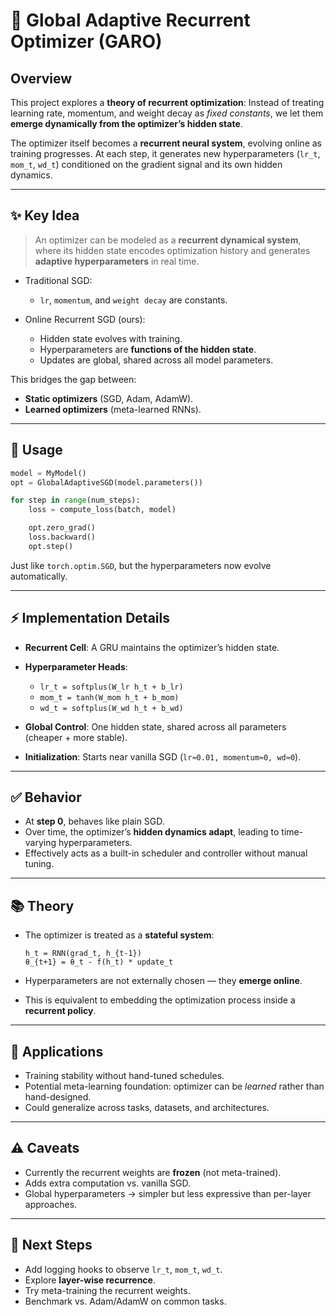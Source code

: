 
# 🔄 Global Adaptive Recurrent Optimizer (GARO)

## Overview

This project explores a **theory of recurrent optimization**:
Instead of treating learning rate, momentum, and weight decay as *fixed constants*, we let them **emerge dynamically from the optimizer’s hidden state**.

The optimizer itself becomes a **recurrent neural system**, evolving online as training progresses.
At each step, it generates new hyperparameters (`lr_t`, `mom_t`, `wd_t`) conditioned on the gradient signal and its own hidden dynamics.

---

## ✨ Key Idea

> An optimizer can be modeled as a **recurrent dynamical system**, where its hidden state encodes optimization history and generates **adaptive hyperparameters** in real time.

* Traditional SGD:

  * `lr`, `momentum`, and `weight decay` are constants.
* Online Recurrent SGD (ours):

  * Hidden state evolves with training.
  * Hyperparameters are **functions of the hidden state**.
  * Updates are global, shared across all model parameters.

This bridges the gap between:

* **Static optimizers** (SGD, Adam, AdamW).
* **Learned optimizers** (meta-learned RNNs).

---

## 🔧 Usage

```python
model = MyModel()
opt = GlobalAdaptiveSGD(model.parameters())

for step in range(num_steps):
    loss = compute_loss(batch, model)

    opt.zero_grad()
    loss.backward()
    opt.step()
```

Just like `torch.optim.SGD`, but the hyperparameters now evolve automatically.

---

## ⚡ Implementation Details

* **Recurrent Cell**: A GRU maintains the optimizer’s hidden state.
* **Hyperparameter Heads**:

  * `lr_t = softplus(W_lr h_t + b_lr)`
  * `mom_t = tanh(W_mom h_t + b_mom)`
  * `wd_t = softplus(W_wd h_t + b_wd)`
* **Global Control**: One hidden state, shared across all parameters (cheaper + more stable).
* **Initialization**: Starts near vanilla SGD (`lr≈0.01, momentum≈0, wd≈0`).

---

## ✅ Behavior

* At **step 0**, behaves like plain SGD.
* Over time, the optimizer’s **hidden dynamics adapt**, leading to time-varying hyperparameters.
* Effectively acts as a built-in scheduler and controller without manual tuning.

---

## 📚 Theory

* The optimizer is treated as a **stateful system**:

  ```
  h_t = RNN(grad_t, h_{t-1})
  θ_{t+1} = θ_t - f(h_t) * update_t
  ```
* Hyperparameters are not externally chosen — they **emerge online**.
* This is equivalent to embedding the optimization process inside a **recurrent policy**.

---

## 🚀 Applications

* Training stability without hand-tuned schedules.
* Potential meta-learning foundation: optimizer can be *learned* rather than hand-designed.
* Could generalize across tasks, datasets, and architectures.

---

## ⚠️ Caveats

* Currently the recurrent weights are **frozen** (not meta-trained).
* Adds extra computation vs. vanilla SGD.
* Global hyperparameters → simpler but less expressive than per-layer approaches.

---

## 🧭 Next Steps

* Add logging hooks to observe `lr_t`, `mom_t`, `wd_t`.
* Explore **layer-wise recurrence**.
* Try meta-training the recurrent weights.
* Benchmark vs. Adam/AdamW on common tasks.
